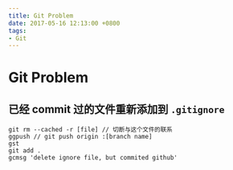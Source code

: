 ```yaml
---
title: Git Problem
date: 2017-05-16 12:13:00 +0800
tags:
- Git
---
```


# Git Problem

## 已经 commit 过的文件重新添加到 `.gitignore`

```git
git rm --cached -r [file] // 切断与这个文件的联系
ggpush // git push origin :[branch name] 
gst
git add .
gcmsg 'delete ignore file, but commited github'
```

